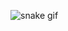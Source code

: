  ![snake gif](https://github.com/izabellafpassos/izabellafpassos/blob/output/github-contribution-grid-snake.gif) 
